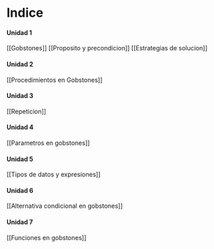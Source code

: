 # Indice

#### Unidad 1
[[Gobstones]]
[[Proposito y precondicion]]
[[Estrategias de solucion]]
#### Unidad 2
[[Procedimientos en Gobstones]]

#### Unidad 3
[[Repeticion]]
#### Unidad 4
[[Parametros en gobstones]]
#### Unidad 5
[[Tipos de datos y expresiones]]
#### Unidad 6
[[Alternativa condicional en gobstones]]
#### Unidad 7
[[Funciones en gobstones]]